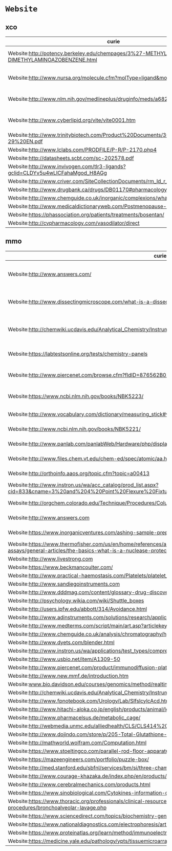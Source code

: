 # `Website`

## xco

| curie                                                                                    |   usages | nodes                                                                                                                                                   |
|------------------------------------------------------------------------------------------|----------|---------------------------------------------------------------------------------------------------------------------------------------------------------|
| Website:http://potency.berkeley.edu/chempages/3%27-METHYL-4-DIMETHYLAMINOAZOBENZENE.html |        3 | [XCO:0000207](https://bioregistry.io/XCO:0000207), [XCO:0000439](https://bioregistry.io/XCO:0000439), [XCO:0000440](https://bioregistry.io/XCO:0000440) |
| Website:http://www.nursa.org/molecule.cfm?molType=ligand&molId=1123                      |        3 | [XCO:0000331](https://bioregistry.io/XCO:0000331), [XCO:0000332](https://bioregistry.io/XCO:0000332), [XCO:0000333](https://bioregistry.io/XCO:0000333) |
| Website:http://www.nlm.nih.gov/medlineplus/druginfo/meds/a682792.html                    |        3 | [XCO:0000372](https://bioregistry.io/XCO:0000372), [XCO:0000443](https://bioregistry.io/XCO:0000443), [XCO:0000444](https://bioregistry.io/XCO:0000444) |
| Website:http://www.cyberlipid.org/vite/vite0001.htm                                      |        3 | [XCO:0000378](https://bioregistry.io/XCO:0000378), [XCO:0000379](https://bioregistry.io/XCO:0000379), [XCO:0000380](https://bioregistry.io/XCO:0000380) |
| Website:http://www.trinitybiotech.com/Product%20Documents/305-10-29%20EN.pdf             |        1 | [XCO:0000137](https://bioregistry.io/XCO:0000137)                                                                                                       |
| Website:http://www.lclabs.com/PRODFILE/P-R/P-2170.php4                                   |        1 | [XCO:0000218](https://bioregistry.io/XCO:0000218)                                                                                                       |
| Website:http://datasheets.scbt.com/sc-202578.pdf                                         |        1 | [XCO:0000219](https://bioregistry.io/XCO:0000219)                                                                                                       |
| Website:http://www.invivogen.com/tlr3-ligands?gclid=CLDYv5u4wLICFahaMgod_H8AGg           |        1 | [XCO:0000235](https://bioregistry.io/XCO:0000235)                                                                                                       |
| Website:http://www.criver.com/SiteCollectionDocuments/rm_ld_r_Rat_Parvoviruses.pdf       |        1 | [XCO:0000238](https://bioregistry.io/XCO:0000238)                                                                                                       |
| Website:http://www.drugbank.ca/drugs/DB01170#pharmacology                                |        1 | [XCO:0000310](https://bioregistry.io/XCO:0000310)                                                                                                       |
| Website:http://www.chemguide.co.uk/inorganic/complexions/whatis.html#top                 |        1 | [XCO:0000399](https://bioregistry.io/XCO:0000399)                                                                                                       |
| Website:http://www.medicaldictionaryweb.com/Postmenopause-definition/                    |        1 | [XCO:0000494](https://bioregistry.io/XCO:0000494)                                                                                                       |
| Website:https://phassociation.org/patients/treatments/bosentan/                          |        1 | [XCO:0000541](https://bioregistry.io/XCO:0000541)                                                                                                       |
| Website:http://cvpharmacology.com/vasodilator/direct                                     |        1 | [XCO:0000551](https://bioregistry.io/XCO:0000551)                                                                                                       |

## mmo

| curie                                                                                                                                                                              |   usages | nodes                                                                                                                                                                                                      |
|------------------------------------------------------------------------------------------------------------------------------------------------------------------------------------|----------|------------------------------------------------------------------------------------------------------------------------------------------------------------------------------------------------------------|
| Website:http://www.answers.com/                                                                                                                                                    |        4 | [MMO:0000110](https://bioregistry.io/MMO:0000110), [MMO:0000111](https://bioregistry.io/MMO:0000111), [MMO:0000220](https://bioregistry.io/MMO:0000220), [MMO:0000221](https://bioregistry.io/MMO:0000221) |
| Website:http://www.dissectingmicroscope.com/what-is-a-dissecting-microscope.html                                                                                                   |        4 | [MMO:0000417](https://bioregistry.io/MMO:0000417), [MMO:0000418](https://bioregistry.io/MMO:0000418), [MMO:0000419](https://bioregistry.io/MMO:0000419), [MMO:0000420](https://bioregistry.io/MMO:0000420) |
| Website:http://chemwiki.ucdavis.edu/Analytical_Chemistry/Instrumental_Analysis/Chromatography/Gas_Chromatography                                                                   |        4 | [MMO:0000469](https://bioregistry.io/MMO:0000469), [MMO:0000470](https://bioregistry.io/MMO:0000470), [MMO:0000471](https://bioregistry.io/MMO:0000471), [MMO:0000536](https://bioregistry.io/MMO:0000536) |
| Website:https://labtestsonline.org/tests/chemistry-panels                                                                                                                          |        3 | [MMO:0000169](https://bioregistry.io/MMO:0000169), [MMO:0000631](https://bioregistry.io/MMO:0000631), [MMO:0000632](https://bioregistry.io/MMO:0000632)                                                    |
| Website:http://www.piercenet.com/browse.cfm?fldID=876562B0-5056-8A76-4E0C-B764EAB3A339                                                                                             |        3 | [MMO:0000424](https://bioregistry.io/MMO:0000424), [MMO:0000425](https://bioregistry.io/MMO:0000425), [MMO:0000426](https://bioregistry.io/MMO:0000426)                                                    |
| Website:https://www.ncbi.nlm.nih.gov/books/NBK5223/                                                                                                                                |        3 | [MMO:0000571](https://bioregistry.io/MMO:0000571), [MMO:0000572](https://bioregistry.io/MMO:0000572), [MMO:0000573](https://bioregistry.io/MMO:0000573)                                                    |
| Website:http://www.vocabulary.com/dictionary/measuring_stick#word=measuring%20stick                                                                                                |        2 | [MMO:0000210](https://bioregistry.io/MMO:0000210), [MMO:0000493](https://bioregistry.io/MMO:0000493)                                                                                                       |
| Website:http://www.ncbi.nlm.nih.gov/books/NBK5221/                                                                                                                                 |        2 | [MMO:0000296](https://bioregistry.io/MMO:0000296), [MMO:0000297](https://bioregistry.io/MMO:0000297)                                                                                                       |
| Website:http://www.panlab.com/panlabWeb/Hardware/php/displayHard.php?nameHard=TREADMILL                                                                                            |        2 | [MMO:0000362](https://bioregistry.io/MMO:0000362), [MMO:0000382](https://bioregistry.io/MMO:0000382)                                                                                                       |
| Website:http://www.files.chem.vt.edu/chem-ed/spec/atomic/aa.html                                                                                                                   |        2 | [MMO:0000379](https://bioregistry.io/MMO:0000379), [MMO:0000380](https://bioregistry.io/MMO:0000380)                                                                                                       |
| Website:http://orthoinfo.aaos.org/topic.cfm?topic=a00413                                                                                                                           |        2 | [MMO:0000384](https://bioregistry.io/MMO:0000384), [MMO:0000385](https://bioregistry.io/MMO:0000385)                                                                                                       |
| Website:http://www.instron.us/wa/acc_catalog/prod_list.aspx?cid=833&cname=3%20and%204%20Point%20Flexure%20Fixtures                                                                 |        2 | [MMO:0000397](https://bioregistry.io/MMO:0000397), [MMO:0000398](https://bioregistry.io/MMO:0000398)                                                                                                       |
| Website:http://orgchem.colorado.edu/Technique/Procedures/Columnchrom/Columnchrom.html                                                                                              |        2 | [MMO:0000404](https://bioregistry.io/MMO:0000404), [MMO:0000535](https://bioregistry.io/MMO:0000535)                                                                                                       |
| Website:http://www.answers.com                                                                                                                                                     |        2 | [MMO:0000421](https://bioregistry.io/MMO:0000421), [MMO:0000422](https://bioregistry.io/MMO:0000422)                                                                                                       |
| Website:https://www.inorganicventures.com/ashing-sample-preparation-procedures                                                                                                     |        2 | [MMO:0000584](https://bioregistry.io/MMO:0000584), [MMO:0000585](https://bioregistry.io/MMO:0000585)                                                                                                       |
| Website:https://www.thermofisher.com/us/en/home/references/ambion-tech-support/ribonuclease-protection-assays/general-articles/the-basics-what-is-a-nuclease-protection-assay.html |        2 | [MMO:0000651](https://bioregistry.io/MMO:0000651), [MMO:0000652](https://bioregistry.io/MMO:0000652)                                                                                                       |
| Website:http://www.livestrong.com                                                                                                                                                  |        1 | [MMO:0000088](https://bioregistry.io/MMO:0000088)                                                                                                                                                          |
| Website:https://www.beckmancoulter.com/                                                                                                                                            |        1 | [MMO:0000226](https://bioregistry.io/MMO:0000226)                                                                                                                                                          |
| Website:http://www.practical-haemostasis.com/Platelets/platelet_function_testing_lta.html                                                                                          |        1 | [MMO:0000249](https://bioregistry.io/MMO:0000249)                                                                                                                                                          |
| Website:http://www.sandiegoinstruments.com                                                                                                                                         |        1 | [MMO:0000258](https://bioregistry.io/MMO:0000258)                                                                                                                                                          |
| Website:http://www.dddmag.com/content/glossary-drug-discovery-and-development-terms#p                                                                                              |        1 | [MMO:0000292](https://bioregistry.io/MMO:0000292)                                                                                                                                                          |
| Website:http://psychology.wikia.com/wiki/Shuttle_boxes                                                                                                                             |        1 | [MMO:0000301](https://bioregistry.io/MMO:0000301)                                                                                                                                                          |
| Website:http://users.ipfw.edu/abbott/314/Avoidance.html                                                                                                                            |        1 | [MMO:0000302](https://bioregistry.io/MMO:0000302)                                                                                                                                                          |
| Website:http://www.adinstruments.com/solutions/research/applications/wire-myography#overview                                                                                       |        1 | [MMO:0000341](https://bioregistry.io/MMO:0000341)                                                                                                                                                          |
| Website:http://www.medterms.com/script/main/art.asp?articlekey=24486                                                                                                               |        1 | [MMO:0000363](https://bioregistry.io/MMO:0000363)                                                                                                                                                          |
| Website:http://www.chemguide.co.uk/analysis/chromatography/hplc.html                                                                                                               |        1 | [MMO:0000394](https://bioregistry.io/MMO:0000394)                                                                                                                                                          |
| Website:http://www.dyets.com/blender.html                                                                                                                                          |        1 | [MMO:0000395](https://bioregistry.io/MMO:0000395)                                                                                                                                                          |
| Website:http://www.instron.us/wa/applications/test_types/compression.aspx                                                                                                          |        1 | [MMO:0000399](https://bioregistry.io/MMO:0000399)                                                                                                                                                          |
| Website:http://www.usbio.net/item/A1309-50                                                                                                                                         |        1 | [MMO:0000436](https://bioregistry.io/MMO:0000436)                                                                                                                                                          |
| Website:http://www.piercenet.com/product/immunodiffusion-plates                                                                                                                    |        1 | [MMO:0000438](https://bioregistry.io/MMO:0000438)                                                                                                                                                          |
| Website:http://www.new.mmf.de/introduction.htm                                                                                                                                     |        1 | [MMO:0000455](https://bioregistry.io/MMO:0000455)                                                                                                                                                          |
| Website:www.bio.davidson.edu/courses/genomics/method/realtimepcr.html                                                                                                              |        1 | [MMO:0000460](https://bioregistry.io/MMO:0000460)                                                                                                                                                          |
| Website:http://chemwiki.ucdavis.edu/Analytical_Chemistry/Instrumental_Analysis/Chromatography/Chromatographic_Columns                                                              |        1 | [MMO:0000468](https://bioregistry.io/MMO:0000468)                                                                                                                                                          |
| Website:http://www.fpnotebook.com/Urology/Lab/SlfslcylcAcd.htm                                                                                                                     |        1 | [MMO:0000504](https://bioregistry.io/MMO:0000504)                                                                                                                                                          |
| Website:http://www.hitachi-aloka.co.jp/english/products/animal/lct200/index.html                                                                                                   |        1 | [MMO:0000508](https://bioregistry.io/MMO:0000508)                                                                                                                                                          |
| Website:http://www.pharmacelsus.de/metabolic_cage/                                                                                                                                 |        1 | [MMO:0000511](https://bioregistry.io/MMO:0000511)                                                                                                                                                          |
| Website:http://webmedia.unmc.edu/alliedhealth/CLS/CLS414%2009/Albumin%2009.pdf                                                                                                     |        1 | [MMO:0000539](https://bioregistry.io/MMO:0000539)                                                                                                                                                          |
| Website:http://www.dojindo.com/store/p/205-Total-Glutathione-Quantification-Kit.html                                                                                               |        1 | [MMO:0000558](https://bioregistry.io/MMO:0000558)                                                                                                                                                          |
| Website:http://mathworld.wolfram.com/Computation.html                                                                                                                              |        1 | [MMO:0000575](https://bioregistry.io/MMO:0000575)                                                                                                                                                          |
| Website:https://www.stoeltingco.com/parallel-rod-floor-apparatus.html                                                                                                              |        1 | [MMO:0000590](https://bioregistry.io/MMO:0000590)                                                                                                                                                          |
| Website:https://mazeengineers.com/portfolio/puzzle-box/                                                                                                                            |        1 | [MMO:0000603](https://bioregistry.io/MMO:0000603)                                                                                                                                                          |
| Website:http://med.stanford.edu/sbfnl/services/bm/si/three-chamber.html                                                                                                            |        1 | [MMO:0000605](https://bioregistry.io/MMO:0000605)                                                                                                                                                          |
| Website:http://www.courage-khazaka.de/index.php/en/products/scientific/139-tewameter                                                                                               |        1 | [MMO:0000623](https://bioregistry.io/MMO:0000623)                                                                                                                                                          |
| Website:http://www.cerebralmechanics.com/products.html                                                                                                                             |        1 | [MMO:0000627](https://bioregistry.io/MMO:0000627)                                                                                                                                                          |
| Website:https://www.sinobiological.com/Cytokines-information-cytokine.html                                                                                                         |        1 | [MMO:0000629](https://bioregistry.io/MMO:0000629)                                                                                                                                                          |
| Website:https://www.thoracic.org/professionals/clinical-resources/critical-care/clinical-education/critical-care-procedures/bronchoalveolar-lavage.php                             |        1 | [MMO:0000633](https://bioregistry.io/MMO:0000633)                                                                                                                                                          |
| Website:https://www.sciencedirect.com/topics/biochemistry-genetics-and-molecular-biology/dot-blot                                                                                  |        1 | [MMO:0000646](https://bioregistry.io/MMO:0000646)                                                                                                                                                          |
| Website:https://www.nationaldiagnostics.com/electrophoresis/article/primer-extension                                                                                               |        1 | [MMO:0000654](https://bioregistry.io/MMO:0000654)                                                                                                                                                          |
| Website:https://www.proteinatlas.org/learn/method/immunoelectron+microscopy                                                                                                        |        1 | [MMO:0000663](https://bioregistry.io/MMO:0000663)                                                                                                                                                          |
| Website:https://medicine.yale.edu/pathology/ypts/tissuemicroarrayfacility/index.aspx                                                                                               |        1 | [MMO:0000667](https://bioregistry.io/MMO:0000667)                                                                                                                                                          |

